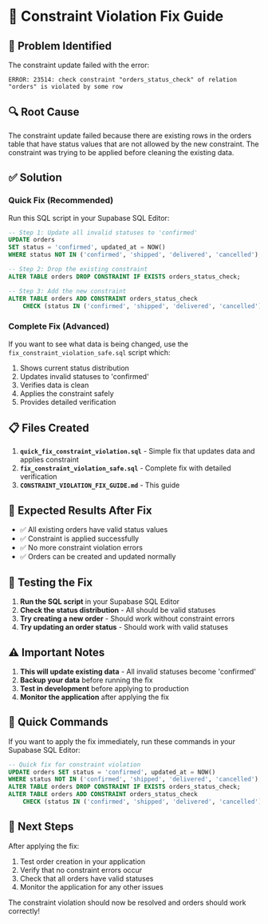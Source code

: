 # 🔧 Constraint Violation Fix Guide

## 🚨 **Problem Identified**

The constraint update failed with the error:
```
ERROR: 23514: check constraint "orders_status_check" of relation "orders" is violated by some row
```

## 🔍 **Root Cause**

The constraint update failed because there are existing rows in the orders table that have status values that are not allowed by the new constraint. The constraint was trying to be applied before cleaning the existing data.

## ✅ **Solution**

### **Quick Fix (Recommended)**

Run this SQL script in your Supabase SQL Editor:

```sql
-- Step 1: Update all invalid statuses to 'confirmed'
UPDATE orders 
SET status = 'confirmed', updated_at = NOW()
WHERE status NOT IN ('confirmed', 'shipped', 'delivered', 'cancelled');

-- Step 2: Drop the existing constraint
ALTER TABLE orders DROP CONSTRAINT IF EXISTS orders_status_check;

-- Step 3: Add the new constraint
ALTER TABLE orders ADD CONSTRAINT orders_status_check 
    CHECK (status IN ('confirmed', 'shipped', 'delivered', 'cancelled'));
```

### **Complete Fix (Advanced)**

If you want to see what data is being changed, use the `fix_constraint_violation_safe.sql` script which:

1. Shows current status distribution
2. Updates invalid statuses to 'confirmed'
3. Verifies data is clean
4. Applies the constraint safely
5. Provides detailed verification

## 📋 **Files Created**

1. **`quick_fix_constraint_violation.sql`** - Simple fix that updates data and applies constraint
2. **`fix_constraint_violation_safe.sql`** - Complete fix with detailed verification
3. **`CONSTRAINT_VIOLATION_FIX_GUIDE.md`** - This guide

## 🔄 **Expected Results After Fix**

- ✅ All existing orders have valid status values
- ✅ Constraint is applied successfully
- ✅ No more constraint violation errors
- ✅ Orders can be created and updated normally

## 🧪 **Testing the Fix**

1. **Run the SQL script** in your Supabase SQL Editor
2. **Check the status distribution** - All should be valid statuses
3. **Try creating a new order** - Should work without constraint errors
4. **Try updating an order status** - Should work with valid statuses

## ⚠️ **Important Notes**

1. **This will update existing data** - All invalid statuses become 'confirmed'
2. **Backup your data** before running the fix
3. **Test in development** before applying to production
4. **Monitor the application** after applying the fix

## 🚀 **Quick Commands**

If you want to apply the fix immediately, run these commands in your Supabase SQL Editor:

```sql
-- Quick fix for constraint violation
UPDATE orders SET status = 'confirmed', updated_at = NOW() 
WHERE status NOT IN ('confirmed', 'shipped', 'delivered', 'cancelled');
ALTER TABLE orders DROP CONSTRAINT IF EXISTS orders_status_check;
ALTER TABLE orders ADD CONSTRAINT orders_status_check 
    CHECK (status IN ('confirmed', 'shipped', 'delivered', 'cancelled'));
```

## 🎯 **Next Steps**

After applying the fix:
1. Test order creation in your application
2. Verify that no constraint errors occur
3. Check that all orders have valid statuses
4. Monitor the application for any other issues

The constraint violation should now be resolved and orders should work correctly!